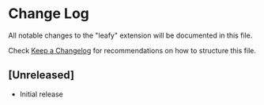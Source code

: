 # Change Log

All notable changes to the "leafy" extension will be documented in this file.

Check [Keep a Changelog](http://keepachangelog.com/) for recommendations on how to structure this file.

## [Unreleased]

- Initial release
